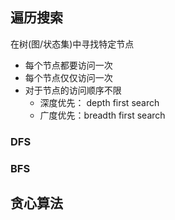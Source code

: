 ## 遍历搜索

在树(图/状态集)中寻找特定节点

- 每个节点都要访问一次
- 每个节点仅仅访问一次
- 对于节点的访问顺序不限
  - 深度优先： depth first search
  - 广度优先：breadth first search

### DFS

### BFS

## 贪心算法

